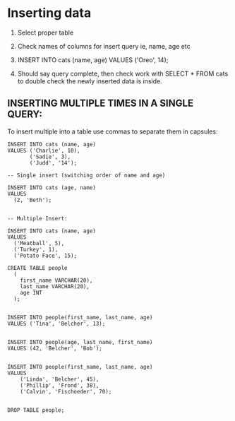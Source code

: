 # Inserting data

1. Select proper table 

2. Check names of columns for insert query ie, name, age etc

3. INSERT INTO cats (name, age) VALUES ('Oreo', 14);

4. Should say query complete, then check work with SELECT * FROM cats to double check the newly inserted data is inside.

## INSERTING MULTIPLE TIMES IN A SINGLE QUERY:

To insert multiple into a table use commas to separate them in capsules:

```
INSERT INTO cats (name, age)
VALUES ('Charlie', 10),
       ('Sadie', 3),
       ('Judd', '14');
```

```
-- Single insert (switching order of name and age)

INSERT INTO cats (age, name) 
VALUES 
  (2, 'Beth');


-- Multiple Insert:

INSERT INTO cats (name, age) 
VALUES 
  ('Meatball', 5), 
  ('Turkey', 1), 
  ('Potato Face', 15);

```

```
CREATE TABLE people
  (
    first_name VARCHAR(20),
    last_name VARCHAR(20),
    age INT
  );


INSERT INTO people(first_name, last_name, age)
VALUES ('Tina', 'Belcher', 13);


INSERT INTO people(age, last_name, first_name)
VALUES (42, 'Belcher', 'Bob');


INSERT INTO people(first_name, last_name, age)
VALUES
    ('Linda', 'Belcher', 45),
    ('Phillip', 'Frond', 38),
    ('Calvin', 'Fischoeder', 70);
   

DROP TABLE people;


```